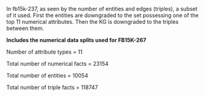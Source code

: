 In fb15k-237, as seen by the number of entities and edges (triples), a subset of it used. First the entities are downgraded to the set possessing one of the top 11 numerical attributes. Then the KG is downgraded to the triples between them.

**Includes the numerical data splits used for FB15K-267**

Number of attribute types =  11

Total number of numerical facts =  23154

Total number of entities =  10054

Total number of triple facts =  118747
